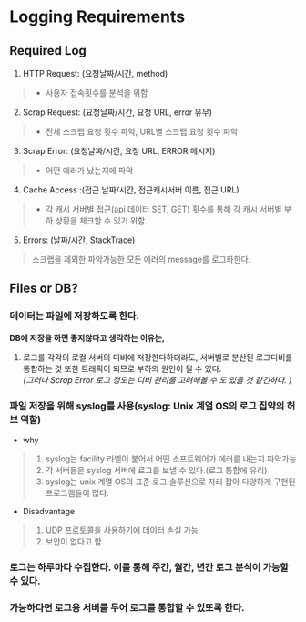 # Logging Requirements
## Required Log
1. HTTP Request: (요청날짜/시간, method)
> * 사용자 접속횟수를 분석을 위함
2. Scrap Request: (요청날짜/시간, 요청 URL, error 유무)
> * 전체 스크랩 요청 횟수 파악, URL별 스크랩 요청 횟수 파악
3. Scrap Error: (요청날짜/시간, 요청 URL, ERROR 메시지)
> * 어떤 에러가 났는지에 파악
4. Cache Access :(접근 날짜/시간, 접근캐시서버 이름, 접근 URL)
> * 각 캐시 서버별 접근(api 데이터 SET, GET) 횟수를 통해 각 캐시 서버별 부하 상황을 체크할 수 있기 위함.
5. Errors: (날짜/시간, StackTrace)
> 스크랩을 제외한 파악가능한 모든 에러의 message를 로그화한다.

## Files or DB?
### 데이터는 파일에 저장하도록 한다.
**DB에 저장을 하면 좋지않다고 생각하는 이유는,**  
1. 로그를 각각의 로컬 서버의 디비에 저장한다하더라도, 서버별로 분산된 로그디비를 통합하는 것 또한 트래픽이 되므로 부하의 원인이 될 수 있다.  
*(그러나 Scrap Error 로그 정도는 디비 관리를 고려해볼 수 도 있을 것 같긴하다. )*

### 파일 저장을 위해 syslog를 사용(syslog: Unix 계열 OS의 로그 집약의 허브 역할)
* why
> 1. syslog는 facility 라벨이 붙어서 어떤 소프트웨어가 에러를 내는지 파악가능
> 2. 각 서버들은 syslog 서버에 로그를 보낼 수 있다.(로그 통합에 유리)
> 3. syslog는 unix 계열 OS의 표준 로그 솔루션으로 자리 잡아 다양하게 구현된 프로그램들이 많다.

* Disadvantage
> 1. UDP 프로토콜을 사용하기에 데이터 손실 가능
> 2. 보안이 없다고 함.

### 로그는 하루마다 수집한다. 이를 통해 주간, 월간, 년간 로그 분석이 가능할 수 있다.

### 가능하다면 로그용 서버를 두어 로그를 통합할 수 있또록 한다.

